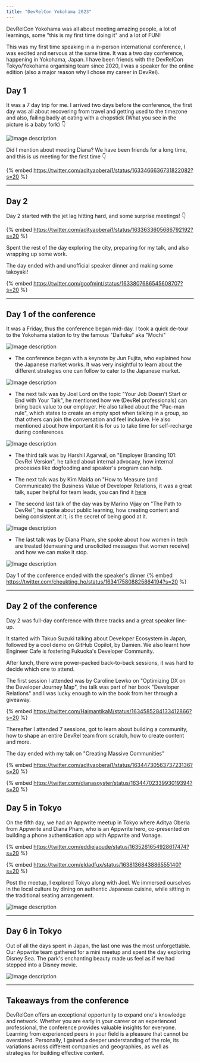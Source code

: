 ```yaml
---
title: "DevRelCon Yokohama 2023"
---
```

DevRelCon Yokohama was all about meeting amazing people, a lot of learnings, some "this is my first time doing it" and a lot of FUN! 

This was my first time speaking in a in-person international conference, I was excited and nervous at the same time. It was a two day conference, happening in Yokohama, Japan. I have been friends with the DevRelCon Tokyo/Yokohama organising team since 2020, I was a speaker for the online edition (also a major reason why I chose my career in DevRel). 

## Day 1
It was a 7 day trip for me. I arrived two days before the conference, the first day was all about recovering from travel and getting used to the timezone and also, failing badly at eating with a chopstick (What you see in the picture is a baby fork) 👇

![Image description](https://dev-to-uploads.s3.amazonaws.com/uploads/articles/9h0elxodot1p0y52k8a0.jpg)

Did I mention about meeting Diana? We have been friends for a long time, and this is us meeting for the first time 👇

{% embed https://twitter.com/adityaoberai1/status/1633466636731822082?s=20 %}

---

## Day 2

Day 2 started with the jet lag hitting hard, and some surprise meetings! 👇

{% embed https://twitter.com/adityaoberai1/status/1633633605686792192?s=20 %}

Spent the rest of the day exploring the city, preparing for my talk, and also wrapping up some work. 

The day ended with and unofficial speaker dinner and making some takoyaki! 

{% embed https://twitter.com/goofmint/status/1633807686545608707?s=20 %}

---

## Day 1 of the conference 

It was a Friday, thus the conference began mid-day. I took a quick de-tour to the Yokohama station to try the famous "Daifuku" aka "Mochi"

![Image description](https://dev-to-uploads.s3.amazonaws.com/uploads/articles/1g5xpz5pajze05v8vr1y.jpg)

- The conference began with a keynote by Jun Fujita, who explained how the Japanese market works. It was very insightful to learn about the different strategies one can follow to cater to the Japanese market. 

![Image description](https://dev-to-uploads.s3.amazonaws.com/uploads/articles/dkc1563nc1lro2h1wxs1.jpg)

- The next talk was by Joel Lord on the topic "Your Job Doesn't Start or End with Your Talk", he mentioned how we (DevRel professionals) can bring back value to our employer. He also talked about the "Pac-man rule", which states to create an empty spot when talking in a group, so that others can join the conversation and feel inclusive. He also mentioned about how important it is for us to take time for self-recharge during conferences.

![Image description](https://dev-to-uploads.s3.amazonaws.com/uploads/articles/1tumx2dvh92j4ecrexcj.jpg)

- The third talk was by Harshil Agarwal, on "Employer Branding 101: DevRel Version", he talked about internal advocacy, how internal processes like dogfooding and speaker's program can help. 

- The next talk was by Kim Maida on "How to Measure (and Communicate) the Business Value of Developer Relations, it was a great talk, super helpful for team leads, you can find it [here](https://maida.kim/how-to-measure-the-value-of-developer-relations/)

- The second last talk of the day was by Marino Vijay on "The Path to DevRel", he spoke about public learning, how creating content and being consistent at it, is the secret of being good at it. 

![Image description](https://dev-to-uploads.s3.amazonaws.com/uploads/articles/x53orv8xgnpiv1ewvk4w.jpg)

- The last talk was by Diana Pham, she spoke about how women in tech are treated (demeaning and unsolicited messages that women receive) and how we can make it stop. 

![Image description](https://dev-to-uploads.s3.amazonaws.com/uploads/articles/2lzpkc3l0szhg0dvz21k.jpg)

Day 1 of the conference ended with the speaker's dinner
{% embed https://twitter.com/cheukting_ho/status/1634175808825864194?s=20 %}

---

## Day 2 of the conference 

Day 2 was full-day conference with three tracks and a great speaker line-up. 

It started with Takuo Suzuki talking about Developer Ecosystem in Japan, followed by a cool demo on GitHub Copilot, by Damien. We also learnt how Engineer Cafe is fostering Fukuoka's Developer Community. 

After lunch, there were power-packed back-to-back sessions, it was hard to decide which one to attend. 

The first session I attended was by Caroline Lewko on "Optimizing DX on the Developer Journey Map", the talk was part of her book "Developer Relations" and I was lucky enough to win the book from her through a giveaway. 

{% embed 
 https://twitter.com/HaimantikaM/status/1634585284133412866?s=20 %}

Thereafter I attended 7 sessions, got to learn about building a community, how to shape an entire DevRel team from scratch, how to create content and more. 

The day ended with my talk on "Creating Massive Communities" 

{% embed https://twitter.com/adityaoberai1/status/1634473056373723136?s=20 %}

{% embed https://twitter.com/dianasoyster/status/1634470233993019394?s=20 %}

## Day 5 in Tokyo 

On the fifth day, we had an Appwrite meetup in Tokyo where Aditya Oberia from Appwrite and Diana Pham, who is an Appwrite hero, co-presented on building a phone authentication app with Appwrite and Vonage.

{% embed https://twitter.com/eddiejaoude/status/1635261654928617474?s=20 %}

{% embed https://twitter.com/eldadfux/status/1638136843886555140?s=20 %}

Post the meetup, I explored Tokyo along with Joel. We immersed ourselves in the local culture by dining on authentic Japanese cuisine, while sitting in the traditional seating arrangement.

![Image description](https://dev-to-uploads.s3.amazonaws.com/uploads/articles/mzqngs3temmrnckz7hnu.jpg)

--- 

## Day 6 in Tokyo 

Out of all the days spent in Japan, the last one was the most unforgettable. Our Appwrite team gathered for a mini meetup and spent the day exploring Disney Sea. The park's enchanting beauty made us feel as if we had stepped into a Disney movie.

![Image description](https://dev-to-uploads.s3.amazonaws.com/uploads/articles/9vxoomg8l83wfmfcqtve.jpg)

---

## Takeaways from the conference

DevRelCon offers an exceptional opportunity to expand one's knowledge and network. Whether you are early in your career or an experienced professional, the conference provides valuable insights for everyone. Learning from experienced peers in your field is a pleasure that cannot be overstated. Personally, I gained a deeper understanding of the role, its variations across different companies and geographies, as well as strategies for building effective content.
